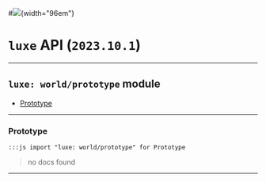 #![](../../images/luxe-dark.svg){width="96em"}

# `luxe` API (`2023.10.1`)  


---

## `luxe: world/prototype` module

- [Prototype](#prototype)   

---

### Prototype
`:::js import "luxe: world/prototype" for Prototype`
> no docs found


<hr/>
